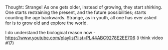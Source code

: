 Thought: Strange! As one gets older, instead of growing, they start shirking.
One starts restraining the present, and the future possibilities; starts counting the age backwards. 
Strange, as in youth, all one has ever asked for is to grow old and explore the world. 

I do understand the biological reason now - https://www.youtube.com/playlist?list=PL44ABC9278E2EE706 (i think video #17)
